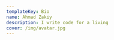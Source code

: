 ```yaml
---
templateKey: Bio
name: Ahmad Zakiy
description: I write code for a living
cover: /img/avatar.jpg
---
```

